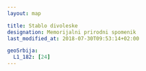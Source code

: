 ```yaml
---
layout: map

title: Stablo divoleske
designation: Memorijalni prirodni spomenik
last_modified_at: 2018-07-30T09:53:14+02:00

geoSrbija:
  L1_182: [24]
---
```

